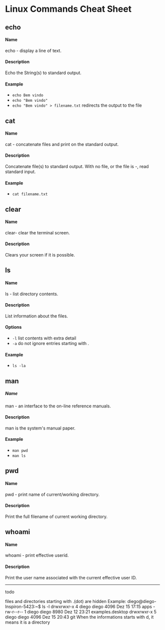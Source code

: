 # Linux Commands Cheat Sheet

## echo

#### Name
echo - display a line of text.

#### Description
Echo the String(s) to standard output.

#### Example
* `echo Bem vindo`
* `echo "Bem vindo"`
* `echo "Bem vindo" > filename.txt` redirects the output to the file

## cat

#### Name
cat - concatenate files and print on the standard output.

#### Description
Concatenate file(s) to standard output.
With no file, or the file is -, read standard input.

#### Example
* `cat filename.txt`

## clear

#### Name
clear- clear the terminal screen.

#### Description
Clears your screen if it is possible.

## ls

#### Name 
ls - list directory contents.

#### Description
List information about the files.

#### Options
* `-l` list contents with extra detail
* `-a` do not ignore entries starting with .

#### Example
* `ls -la`

## man

##### Name
man - an interface to the on-line reference manuals.

#### Description
man is the system's manual paper.

#### Example
* `man pwd`
* `man ls`

## pwd

#### Name
pwd - print name of current/working directory.

#### Description
Print the full filename of current working directory.

## whoami

#### Name
whoami - print effective userid.

#### Description
Print the user name associated with the current effective user ID.

----
todo 

files and directories starting with .(dot) are hidden
Example:
diego@diego-Inspiron-5423:~$ ls -l
drwxrwxr-x 4 diego diego 4096 Dez 15 17:15 apps
-rw-r--r-- 1 diego diego 8980 Dez 12 23:21 examples.desktop
drwxrwxr-x 5 diego diego 4096 Dez 15 20:43 git
When the informations starts with d, it means it is a directory
